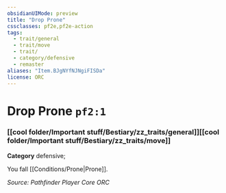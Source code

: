 ```yaml
---
obsidianUIMode: preview
title: "Drop Prone"
cssclasses: pf2e,pf2e-action
tags:
  - trait/general
  - trait/move
  - trait/
  - category/defensive
  - remaster
aliases: "Item.BJgNYfNJNgiFISDa"
license: ORC
---
```

# Drop Prone `pf2:1`

### [[cool folder/Important stuff/Bestiary/zz_traits/general]][[cool folder/Important stuff/Bestiary/zz_traits/move]]

**Category** defensive; 




You fall [[Conditions/Prone|Prone]].

*Source: Pathfinder Player Core*
*ORC*